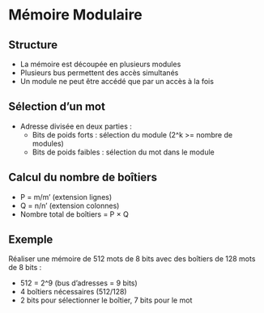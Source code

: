 # Mémoire Modulaire

## Structure
- La mémoire est découpée en plusieurs modules
- Plusieurs bus permettent des accès simultanés
- Un module ne peut être accédé que par un accès à la fois

## Sélection d’un mot
- Adresse divisée en deux parties :
  - Bits de poids forts : sélection du module (2^k >= nombre de modules)
  - Bits de poids faibles : sélection du mot dans le module

## Calcul du nombre de boîtiers
- P = m/m’ (extension lignes)
- Q = n/n’ (extension colonnes)
- Nombre total de boîtiers = P × Q

## Exemple
Réaliser une mémoire de 512 mots de 8 bits avec des boîtiers de 128 mots de 8 bits :
- 512 = 2^9 (bus d’adresses = 9 bits)
- 4 boîtiers nécessaires (512/128)
- 2 bits pour sélectionner le boîtier, 7 bits pour le mot 